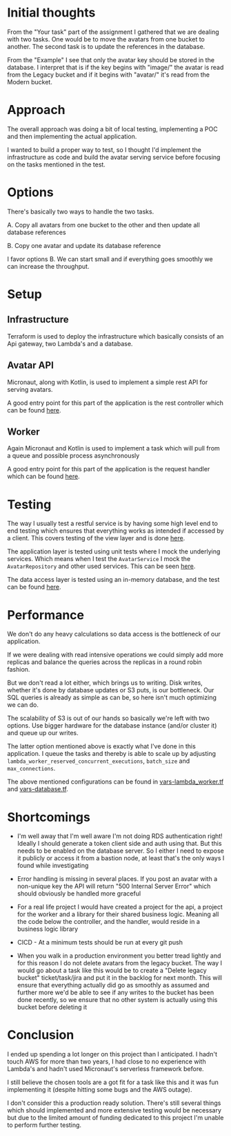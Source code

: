 # Initial thoughts
From the "Your task" part of the assignment I gathered that we are dealing with two tasks. One would be to move the avatars from one bucket to another. The second task is to update the references in the database.

From the "Example" I see that only the avatar key should be stored in the database. I interpret that is if the key begins with "image/" the avatar is read from the Legacy bucket and if it begins with "avatar/" it's read from the Modern bucket.

# Approach
The overall approach was doing a bit of local testing, implementing a POC and then implementing the actual application.

I wanted to build a proper way to test, so I thought I'd implement the infrastructure as code and build the avatar serving service before focusing on the tasks mentioned in the test.

# Options
There's basically two ways to handle the two tasks.

A. Copy all avatars from one bucket to the other and then update all database references

B. Copy one avatar and update its database reference

I favor options B. We can start small and if everything goes smoothly we can increase the throughput.

# Setup

## Infrastructure
Terraform is used to deploy the infrastructure which basically consists of an Api gateway, two Lambda's and a database.

## Avatar API
Micronaut, along with Kotlin, is used to implement a simple rest API for serving avatars.

A good entry point for this part of the application is the rest controller which can be found [here](https://github.com/tonsV2/sketch-avatar-api/blob/master/src/main/kotlin/sketch/avatar/api/controller/AvatarController.kt).

## Worker
Again Micronaut and Kotlin is used to implement a task which will pull from a queue and possible process asynchronously

A good entry point for this part of the application is the request handler which can be found [here](https://github.com/tonsV2/sketch-avatar-api/blob/master/src/main/kotlin/sketch/avatar/api/handler/LegacyToModernRequestHandler.kt).

# Testing
The way I usually test a restful service is by having some high level end to end testing which ensures that everything works as intended if accessed by a client. This covers testing of the view layer and is done [here](https://github.com/tonsV2/sketch-avatar-api/blob/master/src/test/kotlin/sketch/avatar/api/controller/AvatarControllerTest.kt).

The application layer is tested using unit tests where I mock the underlying services. Which means when I test the `AvatarService` I mock the `AvatarRepository` and other used services. This can be seen [here](https://github.com/tonsV2/sketch-avatar-api/blob/master/src/test/kotlin/sketch/avatar/api/service/impl/AvatarServiceImplTest.kt).

The data access layer is tested using an in-memory database, and the test can be found [here](https://github.com/tonsV2/sketch-avatar-api/blob/master/src/test/kotlin/sketch/avatar/api/repository/AvatarRepositoryTest.kt).

# Performance
We don't do any heavy calculations so data access is the bottleneck of our application.

If we were dealing with read intensive operations we could simply add more replicas and balance the queries across the replicas in a round robin fashion.

But we don't read a lot either, which brings us to writing. Disk writes, whether it's done by database updates or S3 puts, is our bottleneck. Our SQL queries is already as simple as can be, so here isn't much optimizing we can do.

The scalability of S3 is out of our hands so basically we're left with two options. Use bigger hardware for the database instance (and/or cluster it) and queue up our writes.

The latter option mentioned above is exactly what I've done in this application. I queue the tasks and thereby is able to scale up by adjusting `lambda_worker_reserved_concurrent_executions`, `batch_size` and `max_connections`.

The above mentioned configurations can be found in [vars-lambda_worker.tf](vars-lambda_worker.tf) and [vars-database.tf](vars-database.tf).

# Shortcomings
* I'm well away that I'm well aware I'm not doing RDS authentication right! Ideally I should generate a token client side and auth using that. But this needs to be enabled on the database server. So I either I need to expose it publicly or access it from a bastion node, at least that's the only ways I found while investigating

* Error handling is missing in several places. If you post an avatar with a non-unique key the API will return "500 Internal Server Error" which should obviously be handled more graceful

* For a real life project I would have created a project for the api, a project for the worker and a library for their shared business logic. Meaning all the code below the controller, and the handler, would reside in a business logic library

* CICD - At a minimum tests should be run at every git push

* When you walk in a production environment you better tread lightly and for this reason I do not delete avatars from the legacy bucket. The way I would go about a task like this would be to create a "Delete legacy bucket" ticket/task/jira and put it in the backlog for next month. This will ensure that everything actually did go as smoothly as assumed and further more we'd be able to see if any writes to the bucket has been done recently, so we ensure that no other system is actually using this bucket before deleting it

# Conclusion
I ended up spending a lot longer on this project than I anticipated. I hadn't touch AWS for more than two years, I had close to no experience with Lambda's and hadn't used Micronaut's serverless framework before.

I still believe the chosen tools are a got fit for a task like this and it was fun implementing it (despite hitting some bugs and the AWS outage).

I don't consider this a production ready solution. There's still several things which should implemented and more extensive testing would be necessary but due to the limited amount of funding dedicated to this project I'm unable to perform further testing.
